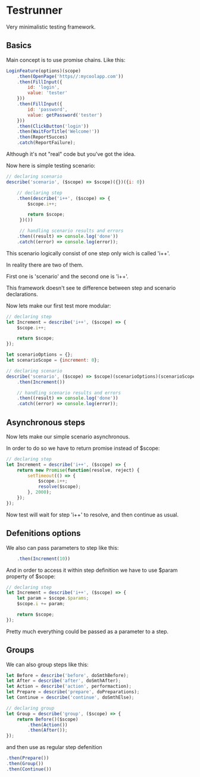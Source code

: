 # Testrunner

Very minimalistic testing framework.

## Basics

Main concept is to use promise chains. Like this:

``` javascript
LoginFeature(options)(scope)
    .then(OpenPage('https//:mycoolapp.com'))
    .then(FillInput({
        id: 'login',
        value: 'tester'
    }))
    .then(FillInput({
        id: 'password',
        value: getPassword('tester')
    }))
    .then(ClickButton('login'))
    .then(WaitForTitle('Welcome!'))
    .then(ReportSucces)
    .catch(ReportFailure);
```

Although it's not "real" code but you've got the idea.


Now here is simple testing scenario:

``` javascript
// declaring scenario
describe('scenario', ($scope) => $scope)({})({i: 0})

    // declaring step
    .then(describe('i++', ($scope) => {
        $scope.i++;

        return $scope;
     })())

     // handling scenario results and errors
    .then((result) => console.log('done'))
    .catch((error) => console.log(error));

```

This scenario logically consist of one step only wich is called 'i++'.

In reality there are two of them.

First one is 'scenario' and the second one is 'i++'.

This framework doesn't see te difference between step and scenario declarations.



Now lets make our first test more modular:

``` javascript
// declaring step
let Increment = describe('i++', ($scope) => {  
    $scope.i++;

    return $scope;
});

let scenarioOptions = {};
let scenarioScope = {increment: 0};

// declaring scenario
describe('scenario', ($scope) => $scope)(scenarioOptions)(scenarioScope)
    .then(Increment())

    // handling scenario results and errors
    .then((result) => console.log('done'))
    .catch((error) => console.log(error));
```

## Asynchronous steps

Now lets make our simple scenario asynchronous.

In order to do so we have to return promise instead of $scope:

``` javascript
// declaring step
let Increment = describe('i++', ($scope) => {  
    return new Promise(function(resolve, reject) {
        setTimeout(() => {
            $scope.i++;
            resolve($scope);
        }, 2000);
    });
});
```

Now test will wait for step 'i++' to resolve, and then continue as usual.

## Defenitions options

We also can pass parameters to step like this:

``` javascript
    .then(Increment(10))
```

And in order to access it within step definition we have to use $param property of $scope:

``` javascript
// declaring step
let Increment = describe('i++', ($scope) => {  
    let param = $scope.$params;
    $scope.i += param;

    return $scope;
});
```

Pretty much everything could be passed as a parameter to a step.

## Groups

We can also group steps like this:
``` javascript
let Before = describe('before', doSmthBefore);
let After = describe('after', doSmthAfter);
let Action = describe('action', performaction);
let Prepare = describe('prepare', doPreparations);
let Continue = describe('continue', doSmthElse);

// declaring group
let Group = describe('group', ($scope) => {
    return Before()($scope)
        .then(Action())
        .then(After());
});
```
and then use as regular step defenition
``` javascript
.then(Prepare())
.then(Group())
.then(Continue())
```
